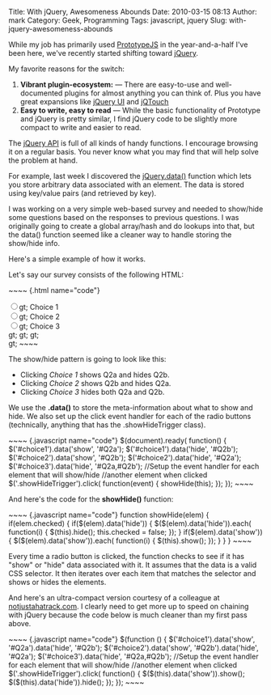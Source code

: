 Title: With jQuery, Awesomeness Abounds
Date: 2010-03-15 08:13
Author: mark
Category: Geek, Programming
Tags: javascript, jquery
Slug: with-jquery-awesomeness-abounds

While my job has primarily used [PrototypeJS][] in the year-and-a-half
I've been here, we've recently started shifting toward [jQuery][].

My favorite reasons for the switch:

1.  **Vibrant plugin-ecosystem:** — There are easy-to-use and
    well-documented plugins for almost anything you can think of. Plus
    you have great expansions like [jQuery UI][] and [jQTouch][]
2.  **Easy to write, easy to read** — While the basic functionality of
    Prototype and jQuery is pretty similar, I find jQuery code to be
    slightly more compact to write and easier to read.

</p>

The [jQuery API][] is full of all kinds of handy functions. I encourage
browsing it on a regular basis. You never know what you may find that
will help solve the problem at hand.

For example, last week I discovered the [jQuery.data()][] function which
lets you store arbitrary data associated with an element. The data is
stored using key/value pairs (and retrieved by key).

I was working on a very simple web-based survey and needed to show/hide
some questions based on the responses to previous questions. I was
originally going to create a global array/hash and do lookups into that,
but the data() function seemed like a cleaner way to handle storing the
show/hide info.

Here's a simple example of how it works.

Let's say our survey consists of the following HTML:

<p>
~~~~ {.html name="code"}
        <div id="Questions">            <div id="Q1">                <input type="radio" name="choice" id="choice1" class="showHideTrigger" value="1">gt; Choice 1<br />                <input type="radio" name="choice" id="choice2" class="showHideTrigger" value="2">gt; Choice 2<br />                <input type="radio" name="choice" id="choice3" class="showHideTrigger" value="3">gt; Choice 3<br />            </div>gt; <!-- /Q1 -->            <div id="Q2a" style="display:none;">                2.  This is Q2a:  <input type="text" name="input_q2a" id="input_q2a" value="" />            </div>gt; <!-- /Q2a -->            <div id="Q2b" style="display:none;">                2.  This is Q2b:  <input type="text" name="input_q2b" id="input_q2b" value="" />            </div>gt; <!-- /Q2a -->        </div>gt; <!-- /Questions -->
~~~~

</p>

The show/hide pattern is going to look like this:

-   Clicking *Choice 1* shows Q2a and hides Q2b.
-   Clicking *Choice 2* shows Q2b and hides Q2a.
-   Clicking *Choice 3* hides both Q2a and Q2b.

</p>

We use the **.data()** to store the meta-information about what to show
and hide. We also set up the click event handler for each of the radio
buttons (technically, anything that has the .showHideTrigger class).

<p>
~~~~ {.javascript name="code"}
            $(document).ready( function() {                $('#choice1').data('show', '#Q2a');                $('#choice1').data('hide', '#Q2b');                $('#choice2').data('show', '#Q2b');                $('#choice2').data('hide', '#Q2a');                $('#choice3').data('hide', '#Q2a,#Q2b');                //Setup the event handler for each element that will show/hide                //another element when clicked                $('.showHideTrigger').click( function(event) {                    showHide(this);                });            });
~~~~

</p>

And here's the code for the **showHide()** function:

<p>
~~~~ {.javascript name="code"}
           function showHide(elem) {                if(elem.checked) {                    if($(elem).data('hide')) {                        $($(elem).data('hide')).each( function(i) {                            $(this).hide();                            this.checked = false;                        });                    }                    if($(elem).data('show')) {                        $($(elem).data('show')).each( function(i) {                            $(this).show();                        });                    }                }            }
~~~~

</p>

Every time a radio button is clicked, the function checks to see if it
has "show" or "hide" data associated with it. It assumes that the data
is a valid CSS selector. It then iterates over each item that matches
the selector and shows or hides the elements.

And here's an ultra-compact version courtesy of a colleague at
[notjustahatrack.com][]. I clearly need to get more up to speed on
chaining with jQuery because the code below is much cleaner than my
first pass above.

<p>
~~~~ {.javascript name="code"}
$(function () {    $('#choice1').data('show', '#Q2a').data('hide', '#Q2b');    $('#choice2').data('show', '#Q2b').data('hide', '#Q2a');    $('#choice3').data('hide', '#Q2a,#Q2b');    //Setup the event handler for each element that will show/hide    //another element when clicked    $('.showHideTrigger').click( function() {      $($(this).data('show')).show();    $($(this).data('hide')).hide();  });  });  
~~~~

</p>

  [PrototypeJS]: http://www.prototypejs.org/
  [jQuery]: http://jquery.com/
  [jQuery UI]: http://jqueryui.com/demos/
  [jQTouch]: http://www.jqtouch.com/
  [jQuery API]: http://api.jquery.com/
  [jQuery.data()]: http://api.jquery.com/data/
  [notjustahatrack.com]: http://notjustahatrack.com/
